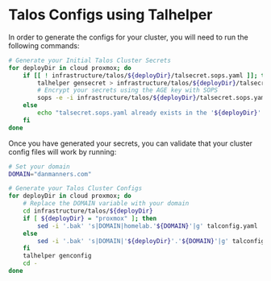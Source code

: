 # Talos Configs using Talhelper

In order to generate the configs for your cluster, you will need to run the following commands:

```bash
# Generate your Initial Talos Cluster Secrets
for deployDir in cloud proxmox; do
    if [[ ! infrastructure/talos/${deployDir}/talsecret.sops.yaml ]]; then
        talhelper gensecret > infrastructure/talos/${deployDir}/talsecret.sops.yaml
        # Encrypt your secrets using the AGE key with SOPS
        sops -e -i infrastructure/talos/${deployDir}/talsecret.sops.yaml
    else
        echo "talsecret.sops.yaml already exists in the '${deployDir}' directory. Skipping..."
    fi
done
```

Once you have generated your secrets, you can validate that your cluster config files will work by running:

```bash
# Set your domain
DOMAIN="danmanners.com"

# Generate your Talos Cluster Configs
for deployDir in cloud proxmox; do
    # Replace the DOMAIN variable with your domain
    cd infrastructure/talos/${deployDir}
    if [ ${deployDir} = "proxmox" ]; then
        sed -i '.bak' 's|DOMAIN|homelab.'${DOMAIN}'|g' talconfig.yaml
    else
        sed -i '.bak' 's|DOMAIN|'${deployDir}'.'${DOMAIN}'|g' talconfig.yaml
    fi
    talhelper genconfig
    cd -
done
```
